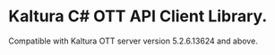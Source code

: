 # Kaltura C# OTT API Client Library.
Compatible with Kaltura OTT server version 5.2.6.13624 and above.
